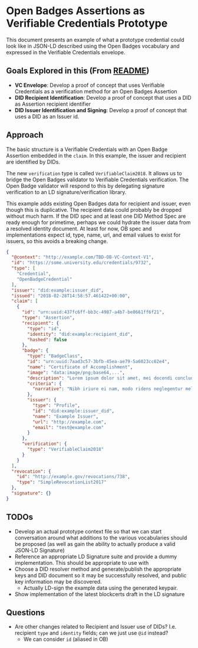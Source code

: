 # Open Badges Assertions as Verifiable Credentials Prototype
This document presents an example of what a prototype credential could look like in JSON-LD described using the Open Badges vocabulary and expressed in the Verifiable Credentials envelope. 

## Goals Explored in this  (From [README](./README.md))
- **VC Envelope**: Develop a proof of concept that uses Verifiable Credentials as a verification method for an Open Badges Assertion
- **DID Recipient Identification**: Develop a proof of concept that uses a DID as Assertion recipient identifier
- **DID Issuer Identification and Signing**: Develop a proof of concept that uses a DID as an Issuer id.


## Approach

The basic structure is a Verifiable Credentials with an Open Badge Assertion embedded in the `claim`. In this example, the issuer and recipient are identified by DIDs.

The new `verification` type is called `VerifiableClaim2018`. It allows us to bridge the Open Badges validator to Verifiable Credentials verification. The Open Badge validator will respond to this by delegating signature verification to an LD signature/verification library. 

This example adds existing Open Badges data for recipient and issuer, even though this is duplicative. The recipient data could probably be dropped without much harm. If the DID spec and at least one DID Method Spec are ready enough for primetime, perhaps we could hydrate the issuer data from a resolved identity document. At least for now, OB spec and implementations expect id, type, name, url, and email values to exist for issuers, so this avoids a breaking change.

```json
{
  "@context": "http://example.com/TBD-OB-VC-Context-V1",
  "id": "https://some.university.edu/credentials/9732",
  "type": [
    "Credential",
    "OpenBadgeCredential"
  ],
  "issuer": "did:example:issuer_did",
  "issued": "2018-02-28T14:58:57.461422+00:00",
  "claim": [
    {
      "id": "urn:uuid:437fc6ff-bb3c-4987-a4b7-be8661ff6f21",
      "type": "Assertion",
      "recipient": {
        "type": "id",
        "identity": "did:example:recipient_did",
        "hashed": false
      },
      "badge": {
        "type": "BadgeClass",
        "id": "urn:uuid:7aad3c57-3bfb-45ea-ae79-5a6023cc62e4",
        "name": "Certificate of Accomplishment",
        "image": "data:image/png;base64,...",
        "description": "Lorem ipsum dolor sit amet, mei docendi concludaturque ad, cu nec partem graece. Est aperiam consetetur cu, expetenda moderatius neglegentur ei nam, suas dolor laudem eam an.",
        "criteria": {
          "narrative": "Nibh iriure ei nam, modo ridens neglegentur mel eu. At his cibo mucius."
        },
        "issuer": {
          "type": "Profile",
          "id": "did:example:issuer_did",
          "name": "Example Issuer",
          "url": "http://example.com",
          "email": "test@example.com"
        }
      },
      "verification": {
        "type": "VerifiableClaim2018"
      }
    }
  ],
  "revocation": {
    "id": "http://example.gov/revocations/738",
    "type": "SimpleRevocationList2017"
  },
  "signature": {}
}
```

## TODOs
* Develop an actual prototype context file so that we can start conversation around what additions to the various vocabularies should be proposed (as well as gain the ability to actually produce a valid JSON-LD Signature)
* Reference an appropriate LD Signature suite and provide a dummy implementation. This should be appropriate to use with 
* Choose a DID resolver method and generate/publish the appropriate keys and DID document so it may be successfully resolved, and public key information may be discovered. 
  - Actually LD-sign the example data using the generated keypair. 
* Show implementation of the latest blockcerts draft in the LD signature

## Questions
- Are other changes related to Recipient and Issuer use of DIDs? I.e. recipient `type` and `identity` fields; can we just use `@id` instead?
  * We can consider `id` (aliased in OB)

